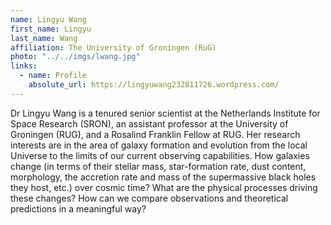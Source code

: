 ```yaml
---
name: Lingyu Wang
first_name: Lingyu
last_name: Wang
affiliation: The University of Groningen (RuG)
photo: "../../imgs/lwang.jpg"
links:
  - name: Profile
    absolute_url: https://lingyuwang232811726.wordpress.com/
---
```


Dr Lingyu Wang is a tenured senior scientist at the Netherlands Institute for Space Research (SRON), an assistant professor at the University of Groningen (RUG), and a Rosalind Franklin Fellow at RUG. Her research interests are in the area of galaxy formation and evolution from the local Universe to the limits of our current observing capabilities. How galaxies change (in terms of their stellar mass, star-formation rate, dust content, morphology, the accretion rate and mass of the supermassive black holes they host, etc.) over cosmic time? What are the physical processes driving these changes? How can we compare observations and theoretical predictions in a meaningful way? 